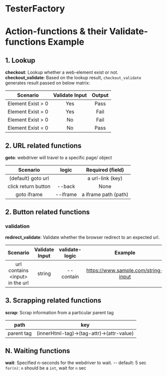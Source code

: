# TesterFactory

# Action-functions & their Validate-functions Example

## 1. Lookup

**checkout**: Lookup whether a web-element exist or not.  
**checkout_validate**: Based on the lookup result, `checkout_validate` generates result passed on below matrix:

|     Scenario      | Validate Input | Output |
| :---------------: | :------------: | :----: |
| Element Exist > 0 |      Yes       |  Pass  |
| Element Exist = 0 |      Yes       |  Fail  |
| Element Exist > 0 |       No       |  Fail  |
| Element Exist = 0 |       No       |  Pass  |

## 2. URL related functions

**goto**: webdriver will travel to a specific page/ object

|      Scenario       |  logic   |   Required (field)   |
| :-----------------: | :------: | :------------------: |
| (default) goto url  |          |   a url-link (key)   |
| click return button |  --back  |         None         |
|     goto iframe     | --iframe | a iframe path (path) |

## 2. Button related functions

### validation

**redirect_validate**: Validate whether the browser redirect to an expected url.

|             Scenario             | Validate Input | validate-logic |               Example               | Output |
| :------------------------------: | :------------: | :------------: | :---------------------------------: | :----: |
| url contains \<input> in the url |     string     |   --contain    | https://www.sample.com/string-input |  Pass  |

## 3. Scrapping related functions

**scrap**: Scrap information from a particular parent tag

|    path    |                    key                    |
| :--------: | :---------------------------------------: |
| parent tag | (innerHtml-tag)->(tag-attr)->(attr-value) |

## N. Waiting functions

**wait**: Specified n-seconds for the webdriver to wait.
-- default: 5 sec
`for(n)`: `n` should be a `int`, wait for `n` sec
